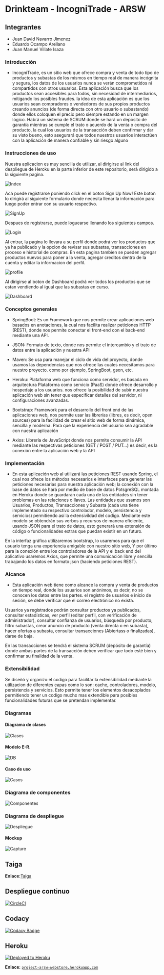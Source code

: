 # Drinkteam - IncogniTrade - ARSW 

## Integrantes
  - Juan David Navarro Jimenez
  - Eduardo Ocampo Arellano
  - Juan Manuel Villate Isaza

### Introducción

-  IncogniTrade, es un sitio web que ofrece compra y venta de todo tipo de productos y subastas de los mismos en tiempo real de manera incógnita y segura, los datos de los usuarios nunca se verán comprometidos ni compartidos con otros usuarios. Esta aplicación busca que los productos sean accesibles para todos, sin necesidad de intermediarios, mitigando los posibles fraudes. la idea de esta aplicación es que los usuarios sean compradores o vendedores de sus propios productos creando anuncios (de forma directa con otro usuario o subastando) donde ellos coloquen el precio pero siempre estando en un margen lógico. Habrá un sistema de SCRUM donde se hará un depósito de garantía mientras se cumple el trato o acuerdo de la venta o compra del producto, la cual los usuarios de la transacción deben confirmar y dar su visto bueno, esto asegurará que todos nuestros usuarios interactúen con la aplicación de manera confiable y sin riesgo alguno

### Instrucciones de uso

Nuestra aplicacion es muy sencilla de utilizar, al dirigirse al link del despliegue de Heroku en la parte inferior de este repositorio, será dirigido a la siguiente pagina. 

![Index](https://user-images.githubusercontent.com/53972469/82475588-57f81400-9a92-11ea-8cdd-eb29c223868f.png)

Acá puede registrarse poniendo click en el boton Sign Up Now! Este boton lo dirigirá al siguiente formulario donde necesita llenar la información para luego poder entrar con su usuario respectivo.

![SignUp](https://user-images.githubusercontent.com/53972469/82475733-8bd33980-9a92-11ea-85f9-29ae28bbea9c.png)

Despues de registrarse, puede loguearse llenando los siguientes campos.

![Login](https://user-images.githubusercontent.com/53972469/82476169-3f3c2e00-9a93-11ea-972c-f6d4e2b2d133.png)

Al entrar, la pagina lo llevara a su perfil donde podrá ver los productos que ya ha publicado y la opcion de revisar sus subastas, transacciones en proceso e historial de compras. En esta pagina tambien se pueden agregar productos nuevos para poner a la venta, agregar creditos dentro de la cuenta y editar la informacion del perfil. 

![profile](https://user-images.githubusercontent.com/53972469/82476711-15cfd200-9a94-11ea-88f1-155910cb86b7.png)

Al dirigirse al boton de Dashboard podrá ver todos los productos que se estan vendiendo al igual que las subastas en curso.

![Dashboard](https://user-images.githubusercontent.com/53972469/82477988-d4d8bd00-9a95-11ea-8bdb-607bc1c34cfc.png)

### Conceptos generales

- SpringBoot: Es un Framework que nos permite crear aplicaciones web basados en anotaciones, la cual nos facilita realizar peticiones HTTP (REST), donde nos permite conectar el front-end con el back-end mediante una API.

- JSON: Formato de texto, donde nos permite el intercambio y el trato de datos entre la aplicación y nuestra API 

- Maven: Se usa para manejar el ciclo de vida del proyecto, donde usamos las dependencias que nos ofrece las cuales necesitamos para nuestro proyecto. como por ejemplo, SpringBoot, gson, etc.

- Heroku: Plataforma web que funciona como servidor, es basada en arquitectura Plataforma como servicio (PaaS) donde ofrece desarrollo y hospedaje a los usuarios. nos ofrece la posibilidad de subir nuestra aplicación web sin tener que especificar detalles del servidor, ni configuraciones avanzadas.

- Bootstrap: Framework para el desarrollo del front end de las aplicaciones web, nos permite usar las librerías (libres, es decir, open sources)  para la facilidad de crear el sitio web de forma dinámica, sencilla y moderna. Para que la experiencia del usuario sea agradable con nuestra aplicación

- Axios: Librería de JavaScript donde nos permite consumir la API mediante las respectivas peticiones (GET / POST / PUT…) es decir, es la conexión entre la aplicación web y la API

### Implementación

-  En esta aplicación web al utilizará las peticiones REST usando Spring, el cual nos ofrece los métodos necesarios e interfaces para generar las peticiones necesarias para nuestra aplicación web; la conexión con la base de datos se hará por medio de base de datos PotsgreSQL montada en Heroku donde se guardaran cada una de las entidades sin tener problemas en las relaciones o llaves. Las entidades que usamos son Usuarios, Productos, Transacciones y Subasta (cada una tiene implementado su respectivo controlador, modelo, persistencia y servicios) permitiendo así la extensivildad del codigo. Mediante este modelo se obtendrán sus verbos y recursos de manera eficiente, usando JSON para el trato de datos, esto generará una extensión de código o funcionalidades extras que puedan existir en un futuro.

En la interfaz gráfica utilizaremos bootstrap, lo usaremos para que el usuario tenga una experiencia amigable con nuestro sitio web, Y por último para la conexión entre los controladores de la API y el back end del aplicativo usaremos Axios, que permite una comunicación libre y sencilla trabajando  los datos en formato json (haciendo peticiones REST).

### Alcance

- Esta aplicación web tiene como alcance la compra y venta de productos en tiempo real, donde los usuarios son anónimos, es decir, no se conocen los datos entre las partes. el registro de usuarios e inicio de sesión, se debe verificar que el correo electrónico no exista.

Usuarios ya registrados podrán consultar productos ya publicados, consultar estadísticas, ver perfil (editar perfil, con verificación de administrador), consultar confianza de usuarios, búsqueda por producto, filtro subastas,  crear anuncio de producto (venta directa o en subasta), hacer ofertas a subasta, consultar transacciones (Abiertass o finalizadas), darse de baja.

En las transacciones se tendrá el sistema SCRUM (depósito de garantía) donde ambas partes de la transacción deben verificar que todo esté bien y confirmar su finalidad de la venta.


### Extensibilidad

   Se diseñó y organizo el codigo para facilitar la extensibilidad mediante la utilizacion de diferentes capas como lo son: cache, controladores, modelo, persistencia y servicios. Esto permite tener los elementos desacoplados permitiendo tener un codigo mucho mas extendible para posibles funcionalidades futuras que se pretendan implementar. 


### Diagramas

#### Diagrama de clases

![Clases](https://user-images.githubusercontent.com/53972469/81290140-282a2480-902d-11ea-9491-fb3c1fc0d5cb.png)

#### Modelo E-R.

![DB](https://user-images.githubusercontent.com/53972469/82473577-65f86580-9a8f-11ea-8ceb-84f1f6de4c34.png)

#### Caso de uso

![Casos](https://user-images.githubusercontent.com/53972469/82505047-7544d680-9ac2-11ea-8111-5486ae5cfeee.png)

### Diagrama de componentes

![Componentes](https://user-images.githubusercontent.com/53972469/82508131-bc829580-9ac9-11ea-8937-d75ec62a1ad5.png)

### Diagrama de despliegue

![Despliegue](https://user-images.githubusercontent.com/53972469/80711621-47b5d000-8ab6-11ea-94e2-56a2c68d2815.png)

#### Mockup

![Capture](https://user-images.githubusercontent.com/53972469/75044637-fd99e800-548f-11ea-8c26-4d4f74d427ce.PNG)

## Taiga
**Enlace:**[Taiga](https://tree.taiga.io/project/villate13-drinkteam-arsw/timeline)

## Despliegue continuo

[![CircleCI](https://circleci.com/gh/DrinkTeam-Project-Arsw/drinkteam-webstore.svg?style=svg)](https://circleci.com/gh/DrinkTeam-Project-Arsw/drinkteam-webstore)

## Codacy

[![Codacy Badge](https://api.codacy.com/project/badge/Grade/ad2af9350d84404d80b3aee9064be5fe)](https://www.codacy.com/gh/DrinkTeam-Project-Arsw/drinkteam-webstore?utm_source=github.com&amp;utm_medium=referral&amp;utm_content=DrinkTeam-Project-Arsw/drinkteam-webstore&amp;utm_campaign=Badge_Grade)

## Heroku

[![Deployed to Heroku](https://www.herokucdn.com/deploy/button.png)](https://project-arsw-webstore.herokuapp.com/index.html)

**Enlace:** [`project-arsw-webstore.herokuapp.com`](https://project-arsw-webstore.herokuapp.com)


